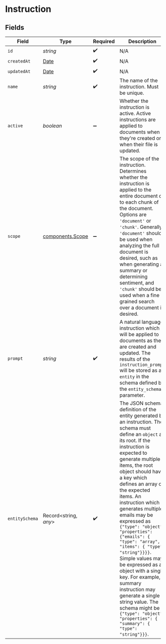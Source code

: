 # Instruction


## Fields

| Field                                                                                                                                                                                                                                                                                                                                                                                                                                                                                                                                                                                                                                                                  | Type                                                                                                                                                                                                                                                                                                                                                                                                                                                                                                                                                                                                                                                                   | Required                                                                                                                                                                                                                                                                                                                                                                                                                                                                                                                                                                                                                                                               | Description                                                                                                                                                                                                                                                                                                                                                                                                                                                                                                                                                                                                                                                            |
| ---------------------------------------------------------------------------------------------------------------------------------------------------------------------------------------------------------------------------------------------------------------------------------------------------------------------------------------------------------------------------------------------------------------------------------------------------------------------------------------------------------------------------------------------------------------------------------------------------------------------------------------------------------------------- | ---------------------------------------------------------------------------------------------------------------------------------------------------------------------------------------------------------------------------------------------------------------------------------------------------------------------------------------------------------------------------------------------------------------------------------------------------------------------------------------------------------------------------------------------------------------------------------------------------------------------------------------------------------------------- | ---------------------------------------------------------------------------------------------------------------------------------------------------------------------------------------------------------------------------------------------------------------------------------------------------------------------------------------------------------------------------------------------------------------------------------------------------------------------------------------------------------------------------------------------------------------------------------------------------------------------------------------------------------------------- | ---------------------------------------------------------------------------------------------------------------------------------------------------------------------------------------------------------------------------------------------------------------------------------------------------------------------------------------------------------------------------------------------------------------------------------------------------------------------------------------------------------------------------------------------------------------------------------------------------------------------------------------------------------------------- |
| `id`                                                                                                                                                                                                                                                                                                                                                                                                                                                                                                                                                                                                                                                                   | *string*                                                                                                                                                                                                                                                                                                                                                                                                                                                                                                                                                                                                                                                               | :heavy_check_mark:                                                                                                                                                                                                                                                                                                                                                                                                                                                                                                                                                                                                                                                     | N/A                                                                                                                                                                                                                                                                                                                                                                                                                                                                                                                                                                                                                                                                    |
| `createdAt`                                                                                                                                                                                                                                                                                                                                                                                                                                                                                                                                                                                                                                                            | [Date](https://developer.mozilla.org/en-US/docs/Web/JavaScript/Reference/Global_Objects/Date)                                                                                                                                                                                                                                                                                                                                                                                                                                                                                                                                                                          | :heavy_check_mark:                                                                                                                                                                                                                                                                                                                                                                                                                                                                                                                                                                                                                                                     | N/A                                                                                                                                                                                                                                                                                                                                                                                                                                                                                                                                                                                                                                                                    |
| `updatedAt`                                                                                                                                                                                                                                                                                                                                                                                                                                                                                                                                                                                                                                                            | [Date](https://developer.mozilla.org/en-US/docs/Web/JavaScript/Reference/Global_Objects/Date)                                                                                                                                                                                                                                                                                                                                                                                                                                                                                                                                                                          | :heavy_check_mark:                                                                                                                                                                                                                                                                                                                                                                                                                                                                                                                                                                                                                                                     | N/A                                                                                                                                                                                                                                                                                                                                                                                                                                                                                                                                                                                                                                                                    |
| `name`                                                                                                                                                                                                                                                                                                                                                                                                                                                                                                                                                                                                                                                                 | *string*                                                                                                                                                                                                                                                                                                                                                                                                                                                                                                                                                                                                                                                               | :heavy_check_mark:                                                                                                                                                                                                                                                                                                                                                                                                                                                                                                                                                                                                                                                     | The name of the instruction. Must be unique.                                                                                                                                                                                                                                                                                                                                                                                                                                                                                                                                                                                                                           |
| `active`                                                                                                                                                                                                                                                                                                                                                                                                                                                                                                                                                                                                                                                               | *boolean*                                                                                                                                                                                                                                                                                                                                                                                                                                                                                                                                                                                                                                                              | :heavy_minus_sign:                                                                                                                                                                                                                                                                                                                                                                                                                                                                                                                                                                                                                                                     | Whether the instruction is active. Active instructions are applied to documents when they're created or when their file is updated.                                                                                                                                                                                                                                                                                                                                                                                                                                                                                                                                    |
| `scope`                                                                                                                                                                                                                                                                                                                                                                                                                                                                                                                                                                                                                                                                | [components.Scope](../../models/components/scope.md)                                                                                                                                                                                                                                                                                                                                                                                                                                                                                                                                                                                                                   | :heavy_minus_sign:                                                                                                                                                                                                                                                                                                                                                                                                                                                                                                                                                                                                                                                     | The scope of the instruction. Determines whether the instruction is applied to the entire document or to each chunk of the document. Options are `'document'` or `'chunk'`. Generally `'document'` should be used when analyzing the full document is desired, such as when generating a summary or determining sentiment, and `'chunk'` should be used when a fine grained search over a document is desired.                                                                                                                                                                                                                                                         |
| `prompt`                                                                                                                                                                                                                                                                                                                                                                                                                                                                                                                                                                                                                                                               | *string*                                                                                                                                                                                                                                                                                                                                                                                                                                                                                                                                                                                                                                                               | :heavy_check_mark:                                                                                                                                                                                                                                                                                                                                                                                                                                                                                                                                                                                                                                                     | A natural language instruction which will be applied to documents as they are created and updated. The results of the `instruction_prompt` will be stored as an `entity` in the schema defined by the `entity_schema` parameter.                                                                                                                                                                                                                                                                                                                                                                                                                                       |
| `entitySchema`                                                                                                                                                                                                                                                                                                                                                                                                                                                                                                                                                                                                                                                         | Record<string, *any*>                                                                                                                                                                                                                                                                                                                                                                                                                                                                                                                                                                                                                                                  | :heavy_check_mark:                                                                                                                                                                                                                                                                                                                                                                                                                                                                                                                                                                                                                                                     | The JSON schema definition of the entity generated by an instruction. The schema must define an `object` at its root. If the instruction is expected to generate multiple items, the root object should have a key which defines an array of the expected items. An instruction which generates multiple emails may be expressed as `{"type": "object", "properties": {"emails": { "type": "array", "items": { "type": "string"}}}}`. Simple values may be expressed as an object with a single key. For example, a summary instruction may generate a single string value. The schema might be `{"type": "object", "properties": { "summary": { "type": "string"}}}`. |